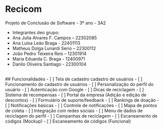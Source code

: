 # Recicom
Projeto de Conclusão de Software - 3º ano - 3A2


- Integrantes deo grupo: 
- Ana Julia Alvares F. Campos – 22302085
- Ana Luísa Leão Braga - 22401113
- Matheus Dolga Lunardi Serio – 22300112
- João Pedro Teixeira Reis – 12301914
- Maria Eduarda C. Braga - 12400971
- Danilo Oliveira Santiago - 22300104

</br>
## Funcionalidades
- [ ] Tela de cadastro cadastro de usuários
- [ ] Funcionamento do cadastro de usuários
- [ ] Personalização do perfil do usuário
- [ ] Autenticação com Google
- [ ] Dicas de reciclagem
- [ ] Sistema de recompensas
- [ ] Portal da empresa (Adição e edição de descontos)
- [ ] Formulário de suporte/feedback
- [ ] Rankings de doação
- [ ] Notificações básicas
- [ ] Controle de notificações
- [ ] Mapa de pontos de coleta
- [ ] Integração com redes sociais
- [ ] Menu de dados de reciclagem do perfil
- [ ] Campanhas de reciclagem
- [ ] Escaneamento de códigos (Mockup)
- [ ] Escaneamento de códigos (Funcional)

